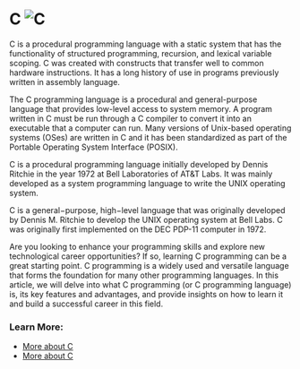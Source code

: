 # C ![C](https://www.tiobe.com/wp-content/themes/tiobe/tiobe-index/images/C.png)

C is a procedural programming language with a static system that has the functionality of structured programming, recursion, and lexical variable scoping. C was created with constructs that transfer well to common hardware instructions. It has a long history of use in programs previously written in assembly language.

The C programming language is a procedural and general-purpose language that provides low-level access to system memory. A program written in C must be run through a C compiler to convert it into an executable that a computer can run. Many versions of Unix-based operating systems (OSes) are written in C and it has been standardized as part of the Portable Operating System Interface (POSIX).

C is a procedural programming language initially developed by Dennis Ritchie in the year 1972 at Bell Laboratories of AT&T Labs. It was mainly developed as a system programming language to write the UNIX operating system.

C is a general−purpose, high−level language that was originally developed by Dennis M. Ritchie to develop the UNIX operating system at Bell Labs. C was originally first implemented on the DEC PDP-11 computer in 1972.

Are you looking to enhance your programming skills and explore new technological career opportunities? If so, learning C programming can be a great starting point. C programming is a widely used and versatile language that forms the foundation for many other programming languages. In this article, we will delve into what C programming (or C programming language) is, its key features and advantages, and provide insights on how to learn it and build a successful career in this field.

### Learn More:
- [More about C](https://en.wikipedia.org/wiki/C_(programming_language))
- [More about C](https://en.wikipedia.org/wiki/List_of_C-family_programming_languages)
